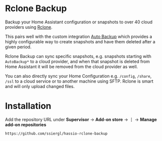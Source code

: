 # Rclone Backup
Backup your Home Assistant configuration or snapshots to over 40 cloud providers using [Rclone](https://rclone.org/).

This pairs well with the custom integration [Auto Backup](https://github.com/ssiergl/hass-auto-backup) which provides a highly configurable way to create snapshots and have them deleted after a given period.

Rclone Backup can sync specific snapshots, e.g. snapshots starting with `AutoBackup*` to a cloud provider, and when that snapshot is deleted from Home Assistant it will be removed from the cloud provider as well.

You can also directly sync your Home Configuration e.g. `/config`, `/share`, `/ssl` to a cloud service or to another machine using SFTP. Rclone is smart and will only upload changed files.

# Installation

Add the repository URL under **Supervisor** → **Add-on store** → **⋮** → **Manage add-on repositories**

```
https://github.com/ssiergl/hassio-rclone-backup
```
